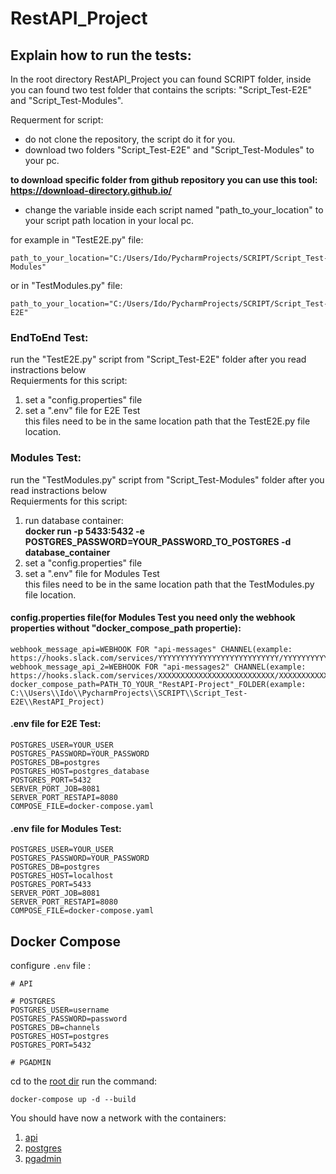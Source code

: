 # RestAPI_Project

## Explain how to run the tests:
In the root directory RestAPI_Project you can found SCRIPT folder, inside you can found two test folder that contains the scripts:
"Script_Test-E2E" and "Script_Test-Modules".

Requerment for script:
- do not clone the repository, the script do it for you.  
- download two folders "Script_Test-E2E" and "Script_Test-Modules" to your pc.  

 **to download specific folder from github repository you can use this tool: https://download-directory.github.io/**
- change the variable inside each script named "path_to_your_location" to your script path location in your local pc.  

for example in "TestE2E.py" file:
```
path_to_your_location="C:/Users/Ido/PycharmProjects/SCRIPT/Script_Test-Modules"  
```
  or in "TestModules.py" file:
```
path_to_your_location="C:/Users/Ido/PycharmProjects/SCRIPT/Script_Test-E2E"
```
### EndToEnd Test:
run the "TestE2E.py" script from "Script_Test-E2E" folder after you read instractions below  
Requierments for this script:
1. set a "config.properties" file
2. set a ".env" file for E2E Test  
this files need to be in the same location path that the TestE2E.py file location.

### Modules Test:  
run the "TestModules.py" script from "Script_Test-Modules" folder after you read instractions below  
Requierments for this script:
1. run database container:  
**docker run -p 5433:5432 -e POSTGRES_PASSWORD=YOUR_PASSWORD_TO_POSTGRES -d database_container**
1. set a "config.properties" file
2. set a ".env" file for Modules Test  
this files need to be in the same location path that the TestModules.py file location.


#### config.properties file(for Modules Test you need only the webhook properties without "docker_compose_path propertie):
```
webhook_message_api=WEBHOOK FOR "api-messages" CHANNEL(example: https://hooks.slack.com/services/YYYYYYYYYYYYYYYYYYYYYYYYYYY/YYYYYYYYYYYYYYYYYY)
webhook_message_api_2=WEBHOOK FOR "api-messages2" CHANNEL(example: https://hooks.slack.com/services/XXXXXXXXXXXXXXXXXXXXXXXXXX/XXXXXXXXXXXXXXXXXX)
docker_compose_path=PATH_TO_YOUR_"RestAPI-Project"_FOLDER(example: C:\\Users\\Ido\\PycharmProjects\\SCRIPT\\Script_Test-E2E\\RestAPI_Project)
```
#### .env file for E2E Test:
```
POSTGRES_USER=YOUR_USER
POSTGRES_PASSWORD=YOUR_PASSWORD
POSTGRES_DB=postgres
POSTGRES_HOST=postgres_database
POSTGRES_PORT=5432
SERVER_PORT_JOB=8081
SERVER_PORT_RESTAPI=8080
COMPOSE_FILE=docker-compose.yaml
```
#### .env file for Modules Test:
```
POSTGRES_USER=YOUR_USER
POSTGRES_PASSWORD=YOUR_PASSWORD
POSTGRES_DB=postgres
POSTGRES_HOST=localhost
POSTGRES_PORT=5433
SERVER_PORT_JOB=8081
SERVER_PORT_RESTAPI=8080
COMPOSE_FILE=docker-compose.yaml
```


## Docker Compose

configure `.env` file :
``` 
# API 

# POSTGRES
POSTGRES_USER=username
POSTGRES_PASSWORD=password
POSTGRES_DB=channels
POSTGRES_HOST=postgres
POSTGRES_PORT=5432

# PGADMIN

```

cd to the [root dir](.) run the command: 
```
docker-compose up -d --build
```

You should have now a network with the containers:

1. [api](http://localhost:8080/)
2. [postgres](http://localhost:5432/)
3. [pgadmin](http://localhost:80/)


